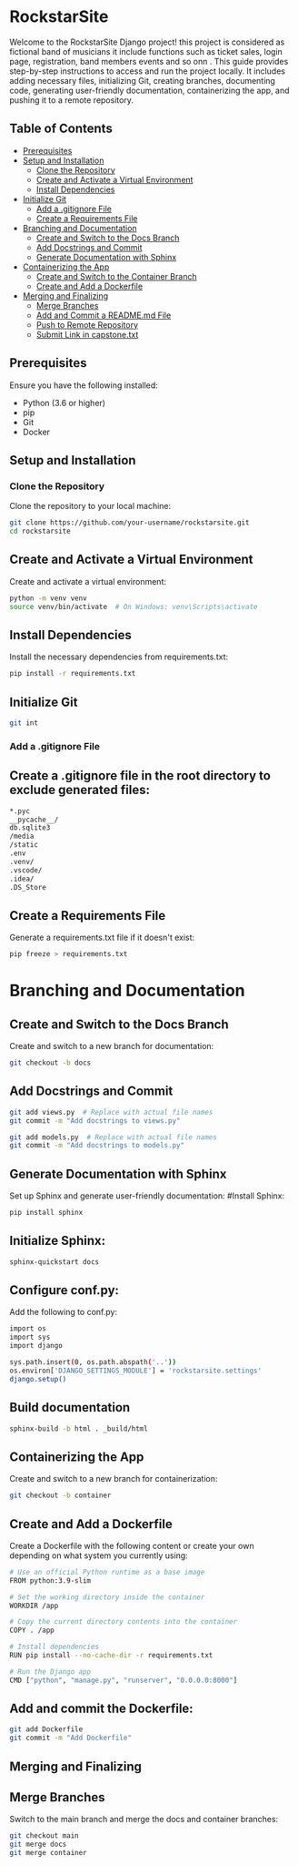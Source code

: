 # RockstarSite

Welcome to the RockstarSite Django project! this project is considered as fictional band of musicians it include functions such as ticket sales, login page, registration, band members events and so onn . This guide provides step-by-step instructions to access and run the project locally. It includes adding necessary files, initializing Git, creating branches, documenting code, generating user-friendly documentation, containerizing the app, and pushing it to a remote repository.

## Table of Contents

- [Prerequisites](#prerequisites)
- [Setup and Installation](#setup-and-installation)
  - [Clone the Repository](#clone-the-repository)
  - [Create and Activate a Virtual Environment](#create-and-activate-a-virtual-environment)
  - [Install Dependencies](#install-dependencies)
- [Initialize Git](#initialize-git)
  - [Add a .gitignore File](#add-a-gitignore-file)
  - [Create a Requirements File](#create-a-requirements-file)
- [Branching and Documentation](#branching-and-documentation)
  - [Create and Switch to the Docs Branch](#create-and-switch-to-the-docs-branch)
  - [Add Docstrings and Commit](#add-docstrings-and-commit)
  - [Generate Documentation with Sphinx](#generate-documentation-with-sphinx)
- [Containerizing the App](#containerizing-the-app)
  - [Create and Switch to the Container Branch](#create-and-switch-to-the-container-branch)
  - [Create and Add a Dockerfile](#create-and-add-a-dockerfile)
- [Merging and Finalizing](#merging-and-finalizing)
  - [Merge Branches](#merge-branches)
  - [Add and Commit a README.md File](#add-and-commit-a-readme-md-file)
  - [Push to Remote Repository](#push-to-remote-repository)
  - [Submit Link in capstone.txt](#submit-link-in-capstonetxt)

## Prerequisites

Ensure you have the following installed:
- Python (3.6 or higher)
- pip
- Git
- Docker

## Setup and Installation

### Clone the Repository

Clone the repository to your local machine:

```sh
git clone https://github.com/your-username/rockstarsite.git
cd rockstarsite
```
## Create and Activate a Virtual Environment

Create and activate a virtual environment:

```sh
python -m venv venv
source venv/bin/activate  # On Windows: venv\Scripts\activate
```
## Install Dependencies
Install the necessary dependencies from requirements.txt:
```sh
pip install -r requirements.txt
```

## Initialize Git
```sh
git int
```
### Add a .gitignore File
## Create a .gitignore file in the root directory to exclude generated files:
```sh
*.pyc
__pycache__/
db.sqlite3
/media
/static
.env
.venv/
.vscode/
.idea/
.DS_Store
```
## Create a Requirements File
Generate a requirements.txt file if it doesn't exist:
```sh
pip freeze > requirements.txt
```
# Branching and Documentation
## Create and Switch to the Docs Branch
Create and switch to a new branch for documentation:
```sh
git checkout -b docs
```
## Add Docstrings and Commit
```sh
git add views.py  # Replace with actual file names
git commit -m "Add docstrings to views.py"

git add models.py  # Replace with actual file names
git commit -m "Add docstrings to models.py"
```
## Generate Documentation with Sphinx
Set up Sphinx and generate user-friendly documentation:
#Install Sphinx:
```sh
pip install sphinx
```
## Initialize Sphinx:
```sh
sphinx-quickstart docs
```
## Configure conf.py:
Add the following to conf.py:
```sh
import os
import sys
import django

sys.path.insert(0, os.path.abspath('..'))
os.environ['DJANGO_SETTINGS_MODULE'] = 'rockstarsite.settings'
django.setup()
```
## Build documentation
```sh
sphinx-build -b html . _build/html
```
## Containerizing the App
Create and switch to a new branch for containerization:
```sh
git checkout -b container
```
## Create and Add a Dockerfile
Create a Dockerfile with the following content or create your own depending on what system you currently using:
```sh
# Use an official Python runtime as a base image
FROM python:3.9-slim

# Set the working directory inside the container
WORKDIR /app

# Copy the current directory contents into the container
COPY . /app

# Install dependencies
RUN pip install --no-cache-dir -r requirements.txt

# Run the Django app
CMD ["python", "manage.py", "runserver", "0.0.0.0:8000"]
```
## Add and commit the Dockerfile:
```sh
git add Dockerfile
git commit -m "Add Dockerfile"
```
## Merging and Finalizing
## Merge Branches
Switch to the main branch and merge the docs and container branches:
```sh
git checkout main
git merge docs
git merge container
```











